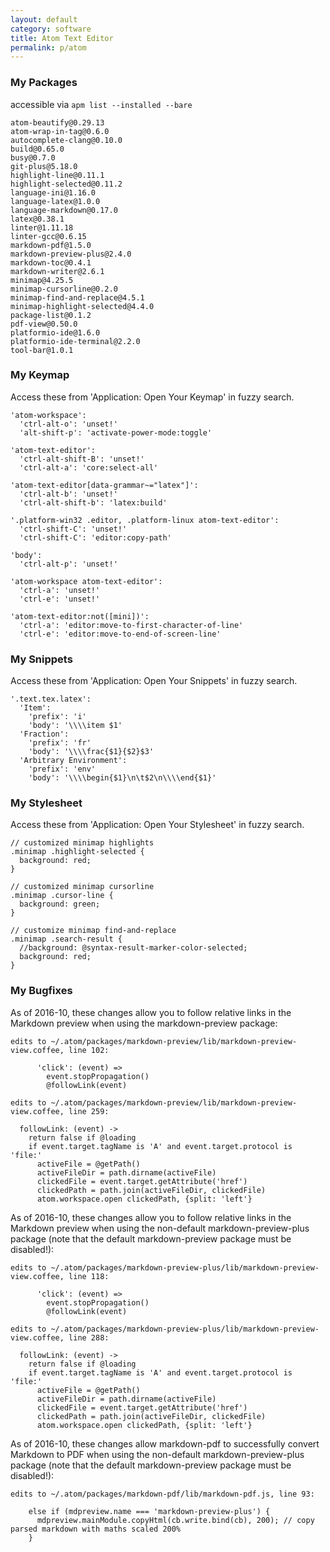 ```yaml
---
layout: default
category: software
title: Atom Text Editor
permalink: p/atom
---
```


### My Packages

accessible via `apm list --installed --bare`


```
atom-beautify@0.29.13
atom-wrap-in-tag@0.6.0
autocomplete-clang@0.10.0
build@0.65.0
busy@0.7.0
git-plus@5.18.0
highlight-line@0.11.1
highlight-selected@0.11.2
language-ini@1.16.0
language-latex@1.0.0
language-markdown@0.17.0
latex@0.38.1
linter@1.11.18
linter-gcc@0.6.15
markdown-pdf@1.5.0
markdown-preview-plus@2.4.0
markdown-toc@0.4.1
markdown-writer@2.6.1
minimap@4.25.5
minimap-cursorline@0.2.0
minimap-find-and-replace@4.5.1
minimap-highlight-selected@4.4.0
package-list@0.1.2
pdf-view@0.50.0
platformio-ide@1.6.0
platformio-ide-terminal@2.2.0
tool-bar@1.0.1
```

### My Keymap

Access these from 'Application: Open Your Keymap' in fuzzy search.

```
'atom-workspace':
  'ctrl-alt-o': 'unset!'
  'alt-shift-p': 'activate-power-mode:toggle'

'atom-text-editor':
  'ctrl-alt-shift-B': 'unset!'
  'ctrl-alt-a': 'core:select-all'

'atom-text-editor[data-grammar~="latex"]':
  'ctrl-alt-b': 'unset!'
  'ctrl-alt-shift-b': 'latex:build'

'.platform-win32 .editor, .platform-linux atom-text-editor':
  'ctrl-shift-C': 'unset!'
  'ctrl-shift-C': 'editor:copy-path'

'body':
  'ctrl-alt-p': 'unset!'

'atom-workspace atom-text-editor':
  'ctrl-a': 'unset!'
  'ctrl-e': 'unset!'

'atom-text-editor:not([mini])':
  'ctrl-a': 'editor:move-to-first-character-of-line'
  'ctrl-e': 'editor:move-to-end-of-screen-line'
```

### My Snippets

Access these from 'Application: Open Your Snippets' in fuzzy search.

```
'.text.tex.latex':
  'Item':
    'prefix': 'i'
    'body': '\\\\item $1'
  'Fraction':
    'prefix': 'fr'
    'body': '\\\\frac{$1}{$2}$3'
  'Arbitrary Environment':
    'prefix': 'env'
    'body': '\\\\begin{$1}\n\t$2\n\\\\end{$1}'
```

### My Stylesheet

Access these from 'Application: Open Your Stylesheet' in fuzzy search.

```
// customized minimap highlights
.minimap .highlight-selected {
  background: red;
}

// customized minimap cursorline
.minimap .cursor-line {
  background: green;
}

// customize minimap find-and-replace
.minimap .search-result {
  //background: @syntax-result-marker-color-selected;
  background: red;
}
```

### My Bugfixes

As of 2016-10, these changes allow you to follow relative links in the Markdown preview when using the markdown-preview package:

```
edits to ~/.atom/packages/markdown-preview/lib/markdown-preview-view.coffee, line 102:

      'click': (event) =>
        event.stopPropagation()
        @followLink(event)

edits to ~/.atom/packages/markdown-preview/lib/markdown-preview-view.coffee, line 259:

  followLink: (event) ->
    return false if @loading
    if event.target.tagName is 'A' and event.target.protocol is 'file:'
      activeFile = @getPath()
      activeFileDir = path.dirname(activeFile)
      clickedFile = event.target.getAttribute('href')
      clickedPath = path.join(activeFileDir, clickedFile)
      atom.workspace.open clickedPath, {split: 'left'}
```

As of 2016-10, these changes allow you to follow relative links in the Markdown preview when using the non-default markdown-preview-plus package (note that the default markdown-preview package must be disabled!):

```
edits to ~/.atom/packages/markdown-preview-plus/lib/markdown-preview-view.coffee, line 118:

      'click': (event) =>
        event.stopPropagation()
        @followLink(event)

edits to ~/.atom/packages/markdown-preview-plus/lib/markdown-preview-view.coffee, line 288:

  followLink: (event) ->
    return false if @loading
    if event.target.tagName is 'A' and event.target.protocol is 'file:'
      activeFile = @getPath()
      activeFileDir = path.dirname(activeFile)
      clickedFile = event.target.getAttribute('href')
      clickedPath = path.join(activeFileDir, clickedFile)
      atom.workspace.open clickedPath, {split: 'left'}
```

As of 2016-10, these changes allow markdown-pdf to successfully convert Markdown to PDF when using the non-default markdown-preview-plus package (note that the default markdown-preview package must be disabled!):

```
edits to ~/.atom/packages/markdown-pdf/lib/markdown-pdf.js, line 93:

    else if (mdpreview.name === 'markdown-preview-plus') {
      mdpreview.mainModule.copyHtml(cb.write.bind(cb), 200); // copy parsed markdown with maths scaled 200%
    }
```
